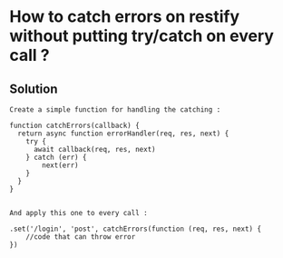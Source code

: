 # How to catch errors on restify without putting try/catch on every call ?

## Solution

```
Create a simple function for handling the catching :

function catchErrors(callback) {
  return async function errorHandler(req, res, next) {
    try {
      await callback(req, res, next)
    } catch (err) {
    	next(err)
    }
  }
}


And apply this one to every call :

.set('/login', 'post', catchErrors(function (req, res, next) {
	//code that can throw error
})


```